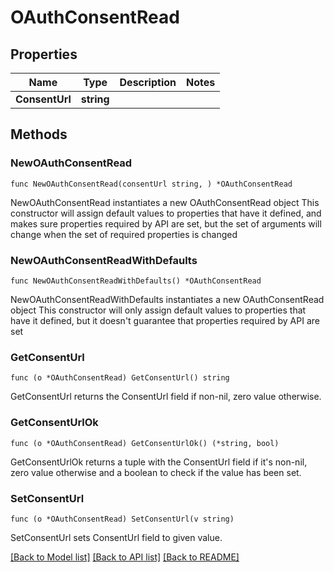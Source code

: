 # OAuthConsentRead

## Properties

Name | Type | Description | Notes
------------ | ------------- | ------------- | -------------
**ConsentUrl** | **string** |  | 

## Methods

### NewOAuthConsentRead

`func NewOAuthConsentRead(consentUrl string, ) *OAuthConsentRead`

NewOAuthConsentRead instantiates a new OAuthConsentRead object
This constructor will assign default values to properties that have it defined,
and makes sure properties required by API are set, but the set of arguments
will change when the set of required properties is changed

### NewOAuthConsentReadWithDefaults

`func NewOAuthConsentReadWithDefaults() *OAuthConsentRead`

NewOAuthConsentReadWithDefaults instantiates a new OAuthConsentRead object
This constructor will only assign default values to properties that have it defined,
but it doesn't guarantee that properties required by API are set

### GetConsentUrl

`func (o *OAuthConsentRead) GetConsentUrl() string`

GetConsentUrl returns the ConsentUrl field if non-nil, zero value otherwise.

### GetConsentUrlOk

`func (o *OAuthConsentRead) GetConsentUrlOk() (*string, bool)`

GetConsentUrlOk returns a tuple with the ConsentUrl field if it's non-nil, zero value otherwise
and a boolean to check if the value has been set.

### SetConsentUrl

`func (o *OAuthConsentRead) SetConsentUrl(v string)`

SetConsentUrl sets ConsentUrl field to given value.



[[Back to Model list]](../README.md#documentation-for-models) [[Back to API list]](../README.md#documentation-for-api-endpoints) [[Back to README]](../README.md)


